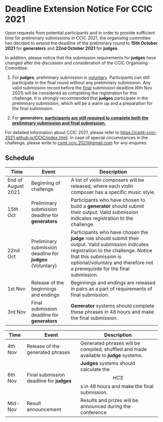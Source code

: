 # Deadline Extension Notice For CCIC 2021



Upon requests from potential participants and in order to provide sufficient time for preliminary submissions in CCIC 2021, the organising committee has decided to extend the deadline of the preliminary round to **15th October 2021** for **generators** and **22nd October 2021** for **judges**. 

In addition, please notice that the submission requirements for **judges** have changed after the discussion and consideration of the CCIC Organising Committee:

1. For **judges**, preliminary submission is <u>voluntary</u>. Participants can still participate in the final round without any preliminary submission. Any valid submission record before the <u>final</u> submission deadline (6th Nov 2021) will be considered as completing the registration for this challenge. It is strongly recommended that **judges** participate in the preliminary submission, which will be a warm up and a preparation for the final submission.

2. For **generators**, **<u>participants are still required to complete both the preliminary submission and final submission.</u>** 

For detailed information about CCIC 2021, please refer to https://csmt-ccic-2021.github.io/CCIC/index.html. In case of special circumstances in the challenge, please write to [csmt.ccic.2021@gmail.com](mailto:csmt.ccic.2021@gmail.com) for any enquires.



## Schedule

| Time               | Event                                                      | Description                                                  |
| ------------------ | ---------------------------------------------------------- | ------------------------------------------------------------ |
| End of August 2021 | Beginning of challenge                                     | A list of violin composers will be released, where each violin composer has a specific music style. |
| 15th Oct           | Preliminary submission deadline for **generators**         | Participants who have chosen to build a **generator** should submit their output. Valid submission indicates registration to the challenge. |
| 22nd Oct           | Preliminary submission deadline for **judges** (Voluntary) | Participants who have chosen the **judge** role should submit their output. Valid submission indicates registration to the challenge. Notice that this submission is optional/voluntary and therefore not a prerequisite for the final submission. |
| 1st Nov            | Release of the beginnings and endings                      | Beginnings and endings are released in pairs as a part of requirements of final submission. |
| 3rd Nov            | Final submission deadline for **generators**               | **Generator** systems should complete these phrases in 48 hours and make the final submission. |



| Time    | Event                                    | Description                                                  |
| ------- | ---------------------------------------- | ------------------------------------------------------------ |
| 4th Nov | Release of the generated phrases         | Generated phrases will be compiled, shuffled and made available to **judge** systems. |
| 6th Nov | Final submission deadline for **judges** | **Judges** systems should calculate the $$HCS$$s in 48 hours and make the final submission. |
| Mid-Nov | Result announcement                      | Results and prizes will be announced during the conference   |
